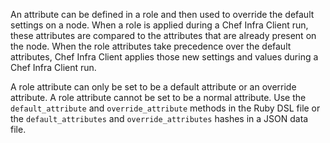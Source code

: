 An attribute can be defined in a role and then used to override the
default settings on a node. When a role is applied during a Chef Infra
Client run, these attributes are compared to the attributes that are
already present on the node. When the role attributes take precedence
over the default attributes, Chef Infra Client applies those new
settings and values during a Chef Infra Client run.

A role attribute can only be set to be a default attribute or an
override attribute. A role attribute cannot be set to be a normal
attribute. Use the `default_attribute` and `override_attribute` methods
in the Ruby DSL file or the `default_attributes` and
`override_attributes` hashes in a JSON data file.